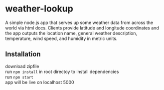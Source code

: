 # weather-lookup
A simple node.js app that serves up some weather data from across the world via html docs. Clients provide latitude and longitude coordinates and the app outputs the location name, general weather description, temperature, wind speed, and humidity in metric units.
## Installation
download zipfile<br>
run `npm install` in root directoy to install dependencies<br>
run `npm start`<br>
app will be live on localhost 5000
